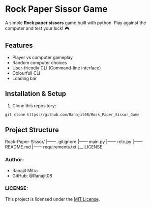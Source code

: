 # Rock Paper Sissor Game
A simple **Rock paper sissors** game built with python.
Play against the computer and test your luck! 🎮

## Features
- Player vs computer gameplay
- Random computer choices
- User-friendly CLI (Command-line interface)
- Colourfull CLI
- Loading bar

## Installation & Setup
1. Clone this repository:
```bash
git clone https://github.com/Ranajit08/Rock_Paper_Sissor_Game
```
## Project Structure
Rock-Paper-Sissor/
|—— .gitignore
|—— main.py
|—— rctc.py
|—— README.md
|—— requirements.txt
⌊__ LICENSE

### Author:
- Ranajit Mitra
- GitHub: @Ranajit08

### LICENSE:
This project is licensed under the [MIT License](LICENSE).

